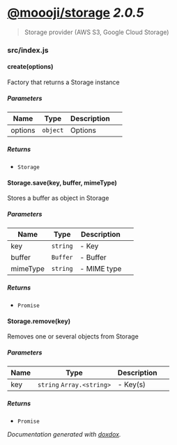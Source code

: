 # [@moooji/storage](https://github.com/moooji/storage) *2.0.5*

> Storage provider (AWS S3, Google Cloud Storage)


### src/index.js


#### create(options) 

Factory that returns a Storage instance




##### Parameters

| Name | Type | Description |  |
| ---- | ---- | ----------- | -------- |
| options | `object`  | Options | &nbsp; |




##### Returns


- `Storage`  



#### Storage.save(key, buffer, mimeType) 

Stores a buffer as object in Storage




##### Parameters

| Name | Type | Description |  |
| ---- | ---- | ----------- | -------- |
| key | `string`  | - Key | &nbsp; |
| buffer | `Buffer`  | - Buffer | &nbsp; |
| mimeType | `string`  | - MIME type | &nbsp; |




##### Returns


- `Promise`  



#### Storage.remove(key) 

Removes one or several objects from Storage




##### Parameters

| Name | Type | Description |  |
| ---- | ---- | ----------- | -------- |
| key | `string` `Array.<string>`  | - Key(s) | &nbsp; |




##### Returns


- `Promise`  




*Documentation generated with [doxdox](https://github.com/neogeek/doxdox).*
